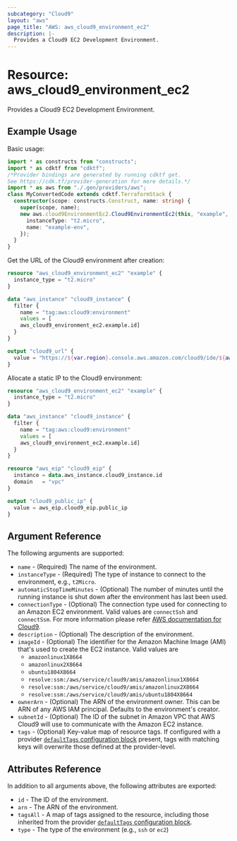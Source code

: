 ```yaml
---
subcategory: "Cloud9"
layout: "aws"
page_title: "AWS: aws_cloud9_environment_ec2"
description: |-
  Provides a Cloud9 EC2 Development Environment.
---
```


# Resource: aws_cloud9_environment_ec2

Provides a Cloud9 EC2 Development Environment.

## Example Usage

Basic usage:

```typescript
import * as constructs from "constructs";
import * as cdktf from "cdktf";
/*Provider bindings are generated by running cdktf get.
See https://cdk.tf/provider-generation for more details.*/
import * as aws from "./.gen/providers/aws";
class MyConvertedCode extends cdktf.TerraformStack {
  constructor(scope: constructs.Construct, name: string) {
    super(scope, name);
    new aws.cloud9EnvironmentEc2.Cloud9EnvironmentEc2(this, "example", {
      instanceType: "t2.micro",
      name: "example-env",
    });
  }
}

```

Get the URL of the Cloud9 environment after creation:

```terraform
resource "aws_cloud9_environment_ec2" "example" {
  instance_type = "t2.micro"
}

data "aws_instance" "cloud9_instance" {
  filter {
    name = "tag:aws:cloud9:environment"
    values = [
    aws_cloud9_environment_ec2.example.id]
  }
}

output "cloud9_url" {
  value = "https://${var.region}.console.aws.amazon.com/cloud9/ide/${aws_cloud9_environment_ec2.example.id}"
}
```

Allocate a static IP to the Cloud9 environment:

```terraform
resource "aws_cloud9_environment_ec2" "example" {
  instance_type = "t2.micro"
}

data "aws_instance" "cloud9_instance" {
  filter {
    name = "tag:aws:cloud9:environment"
    values = [
    aws_cloud9_environment_ec2.example.id]
  }
}

resource "aws_eip" "cloud9_eip" {
  instance = data.aws_instance.cloud9_instance.id
  domain   = "vpc"
}

output "cloud9_public_ip" {
  value = aws_eip.cloud9_eip.public_ip
}
```

## Argument Reference

The following arguments are supported:

* `name` - (Required) The name of the environment.
* `instanceType` - (Required) The type of instance to connect to the environment, e.g., `t2Micro`.
* `automaticStopTimeMinutes` - (Optional) The number of minutes until the running instance is shut down after the environment has last been used.
* `connectionType` - (Optional) The connection type used for connecting to an Amazon EC2 environment. Valid values are `connectSsh` and `connectSsm`. For more information please refer [AWS documentation for Cloud9](https://docs.aws.amazon.com/cloud9/latest/user-guide/ec2-ssm.html).
* `description` - (Optional) The description of the environment.
* `imageId` - (Optional) The identifier for the Amazon Machine Image (AMI) that's used to create the EC2 instance. Valid values are
    * `amazonlinux1X8664`
    * `amazonlinux2X8664`
    * `ubuntu1804X8664`
    * `resolve:ssm:/aws/service/cloud9/amis/amazonlinux1X8664`
    * `resolve:ssm:/aws/service/cloud9/amis/amazonlinux2X8664`
    * `resolve:ssm:/aws/service/cloud9/amis/ubuntu1804X8664`
* `ownerArn` - (Optional) The ARN of the environment owner. This can be ARN of any AWS IAM principal. Defaults to the environment's creator.
* `subnetId` - (Optional) The ID of the subnet in Amazon VPC that AWS Cloud9 will use to communicate with the Amazon EC2 instance.
* `tags` - (Optional) Key-value map of resource tags. If configured with a provider [`defaultTags` configuration block](https://registry.terraform.io/providers/hashicorp/aws/latest/docs#default_tags-configuration-block) present, tags with matching keys will overwrite those defined at the provider-level.

## Attributes Reference

In addition to all arguments above, the following attributes are exported:

* `id` - The ID of the environment.
* `arn` - The ARN of the environment.
* `tagsAll` - A map of tags assigned to the resource, including those inherited from the provider [`defaultTags` configuration block](https://registry.terraform.io/providers/hashicorp/aws/latest/docs#default_tags-configuration-block).
* `type` - The type of the environment (e.g., `ssh` or `ec2`)

<!-- cache-key: cdktf-0.17.0-pre.15 input-08af0e62b325a620bdf60e2a87bf73a4f18a265d67eb2c035ce4b7a9913e4633 -->